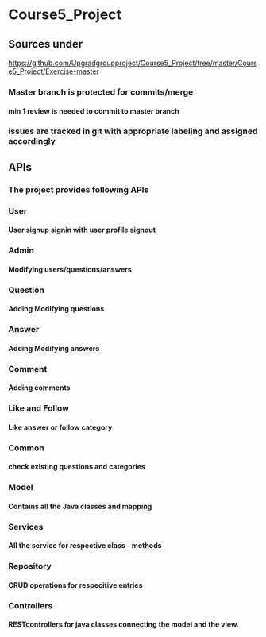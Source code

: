 # Course5_Project

## Sources under 

https://github.com/Upgradgroupproject/Course5_Project/tree/master/Course5_Project/Exercise-master

### Master branch is protected for commits/merge
 #### min 1 review is needed to commit to master branch
### Issues are tracked in git with appropriate labeling and assigned accordingly


## APIs
### The project provides following APIs

### User
#### User signup signin with user profile signout
### Admin
#### Modifying users/questions/answers
### Question
#### Adding Modifying questions
### Answer
#### Adding Modifying answers
### Comment
#### Adding comments
### Like and Follow
#### Like answer or follow category
### Common
#### check existing questions and categories


### Model
#### Contains all the Java classes and mapping
### Services
#### All the service for respective class - methods 
### Repository
#### CRUD operations for respecitive entries
### Controllers
#### RESTcontrollers for java classes connecting the model and the view.
